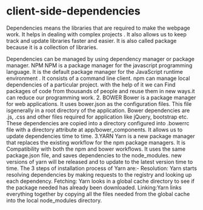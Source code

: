 # client-side-dependencies

Dependencies means the libraries that are required to make the webpage work. It helps in dealing with complex projects . It also allows us to keep track and update libraries faster and easier. It is also called package because it is a collection of libraries.

Dependencies can be managed by using dependency manager or package manager.
NPM
NPM is a package manager for the javascript programming language. It is the default package manager for the JavaScript runtime environment . It consists of a command line client. npm can manage local dependencies of a particular project.
with the help of it we can Find packages of code from thousands of people and reuse them in new ways.it can reduce our programming work.
2. BOWER
Bower is a package manager for web applications. It uses bower.json as the configuration files. This file isgenerally in a root directory of the application.
Bower dependencies are .js, .css and other files required for application like jQuery, bootstrap etc. These dependencies are copied into a directory configured into .bowerrc file with a directory attribute at app/bower_components. It allows us to update dependencies time to time.
3.YARN
Yarn is a new package manager that replaces the existing workflow for the npm package managers. It is Compatibility with both the npm and bower workflows. It uses the same package.json file, and saves dependencies to the node_modules. new versions of yarn will be released and to update to the latest version time to time.
The 3 steps of installation process of Yarn are:-
Resolution: Yarn starts resolving dependencies by making requests to the registry and looking up each dependency.
Fetching: Yarn looks in a global cache directory to see if the package needed has already been downloaded.
Linking:Yarn links everything together by copying all the files needed from the global cache into the local node_modules directory.
